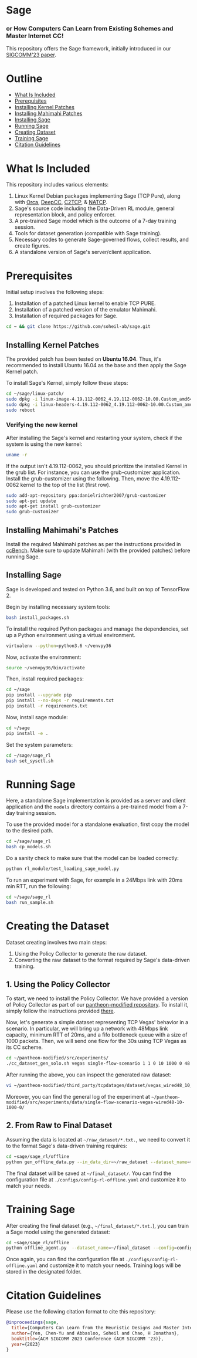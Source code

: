 # Sage
### or How Computers Can Learn from Existing Schemes and Master Internet CC!
This repository offers the Sage framework, initially introduced in our [SIGCOMM'23 paper](https://conferences.sigcomm.org/sigcomm/2023/list-accepted.html).

# Outline
- [What Is Included](#what-is-included)
- [Prerequisites](#prerequisites)
- [Installing Kernel Patches](#installing-kernel-patches)
- [Installing Mahimahi Patches](#installing-mahimahis-patches)
- [Installing Sage](#installing-sage)
- [Running Sage](#running-sage)
- [Creating Dataset](#creating-dataset)
- [Training Sage](#training-sage)
- [Citation Guidelines](#citation-guidelines)

# What Is Included
This repository includes various elements: 
1) Linux Kernel Debian packages implementing Sage (TCP Pure), along with [Orca](https://github.com/Soheil-ab/Orca), [DeepCC](https://github.com/Soheil-ab/DeepCC.v1.0), [C2TCP](https://github.com/Soheil-ab/c2tcp), & [NATCP](https://www.usenix.org/conference/hotedge19/presentation/abbasloo).
2) Sage's source code including the Data-Driven RL module, general representation block, and policy enforcer.
3) A pre-trained Sage model which is the outcome of a 7-day training session.
4) Tools for dataset generation (compatible with Sage training).
5) Necessary codes to generate Sage-governed flows, collect results, and create figures.
6) A standalone version of Sage's server/client application.

# Prerequisites
Initial setup involves the following steps:

1) Installation of a patched Linux kernel to enable TCP PURE.
2) Installation of a patched version of the emulator Mahimahi.
3) Installation of required packages for Sage.

```bash
cd ~ && git clone https://github.com/soheil-ab/sage.git
```
## Installing Kernel Patches
The provided patch has been tested on __Ubuntu 16.04__. Thus, it's recommended to install Ubuntu 16.04 as the base and then apply the Sage Kernel patch.

To install Sage's Kernel, simply follow these steps:
```bash
cd ~/sage/linux-patch/
sudo dpkg -i linux-image-4.19.112-0062_4.19.112-0062-10.00.Custom_amd64.deb
sudo dpkg -i linux-headers-4.19.112-0062_4.19.112-0062-10.00.Custom_amd64.deb
sudo reboot 
```

### Verifying the new kernel
After installing the Sage's kernel and restarting your system, check if the system is using the new kernel:

```bash
uname -r
```

If the output isn't 4.19.112-0062, you should prioritize the installed Kernel in the grub list. For instance, you can use the grub-customizer application. Install the grub-customizer using the following. Then, move the 4.19.112-0062 kernel to the top of the list (first row).

```bash
sudo add-apt-repository ppa:danielrichter2007/grub-customizer
sudo apt-get update
sudo apt-get install grub-customizer
sudo grub-customizer
```

## Installing Mahimahi's Patches
Install the required Mahimahi patches as per the instructions provided in [ccBench](https://github.com/Soheil-ab/ccBench). Make sure to update Mahimahi (with the provided patches) before running Sage.

## Installing Sage
Sage is developed and tested on Python 3.6, and built on top of TensorFlow 2.

Begin by installing necessary system tools:
```bash
bash install_packages.sh
```

To install the required Python packages and manage the dependencies, set up a Python environment using a virtual environment. 

```bash
virtualenv --python=python3.6 ~/venvpy36
```

Now, activate the environment:
```bash
source ~/venvpy36/bin/activate
```

Then, install required packages:
```bash
cd ~/sage
pip install --upgrade pip
pip install --no-deps -r requirements.txt
pip install -r requirements.txt
```

Now, install sage module:
```bash
cd ~/sage
pip install -e .
```

Set the system parameters:
```bash
cd ~/sage/sage_rl
bash set_sysctl.sh
```


# Running Sage
Here, a standalone Sage implementation is provided as a server and client application and the ```models``` directory contains a pre-trained model from a 7-day training session.

To use the provided model for a standalone evaluation, first copy the model to the desired path. 
```bash
cd ~/sage/sage_rl
bash cp_models.sh
```

Do a sanity check to make sure that the model can be loaded correctly:
```bash
python rl_module/test_loading_sage_model.py
```


To run an experiment with Sage, for example in a 24Mbps link with 20ms min RTT, run the following:
```bash
cd ~/sage/sage_rl
bash run_sample.sh
```

# Creating the Dataset
Dataset creating involves two main steps: 
1) Using the Policy Collector to generate the raw dataset.
2) Converting the raw dataset to the format required by Sage's data-driven training.

## 1. Using the Policy Collector
To start, we need to install the Policy Collector. We have provided a version of Policy Collector as part of our [pantheon-modified repository](https://github.com/Soheil-ab/pantheon-modified). To install it, simply follow the instructions provided [there](https://github.com/Soheil-ab/pantheon-modified). 

Now, let's generate a simple dataset representing TCP Vegas' behavior in a scenario. In particular, we will bring up a network with 48Mbps link capacity, minimum RTT of 20ms, and a fifo bottleneck queue with a size of 1000 packets. Then, we will send one flow for the 30s using TCP Vegas as its CC scheme. 
```bash
cd ~/pantheon-modified/src/experiments/
./cc_dataset_gen_solo.sh vegas single-flow-scenario 1 1 0 10 1000 0 48 30 48 48
```
After running the above, you can inspect the generated raw dataset:
```bash
vi ~/pantheon-modified/third_party/tcpdatagen/dataset/vegas_wired48_10_1000_0_cwnd.txt
``` 
Moreover, you can find the general log of the experiment at ```~/pantheon-modified/src/experiments/data/single-flow-scenario-vegas-wired48-10-1000-0/```

## 2. From Raw to Final Dataset
Assuming the data is located at ```~/raw_dataset/*.txt.```, we need to convert it to the format Sage's data-driven training requires: 

```bash
cd ~sage/sage_rl/offline
python gen_offline_data.py --in_data_dir=~/raw_dataset --dataset_name=~/final_dataset/ --config=configs/config-rl-offline.yaml
```
The final dataset will be saved at ```~/final_dataset/```. You can find the configuration file at ```./configs/config-rl-offline.yaml``` and customize it to match your needs. 

# Training Sage
After creating the final dataset (e.g., ```~/final_dataset/*.txt.```), you can train a Sage model using the generated dataset:

```bash
cd ~sage/sage_rl/offline
python offline_agent.py  --dataset_name=~/final_dataset --config=configs/config-rl-offline.yaml
```

Once again, you can find the configuration file at ```./configs/config-rl-offline.yaml``` and customize it to match your needs. Training logs will be stored in the designated folder.


# Citation Guidelines
 
Please use the following citation format to cite this repository: 
```bib
@inproceedings{sage,
  title={Computers Can Learn from the Heuristic Designs and Master Internet Congestion Control},
  author={Yen, Chen-Yu and Abbasloo, Soheil and Chao, H Jonathan},
  booktitle={ACM SIGCOMM 2023 Conference (ACM SIGCOMM '23)},
  year={2023}
}
```

